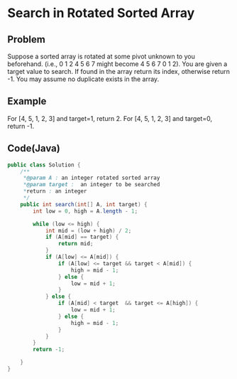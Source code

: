 Search in Rotated Sorted Array
===

## Problem

Suppose a sorted array is rotated at some pivot unknown to you beforehand.
(i.e., 0 1 2 4 5 6 7 might become 4 5 6 7 0 1 2).
You are given a target value to search. If found in the array return its index, otherwise return -1.
You may assume no duplicate exists in the array.


## Example

For [4, 5, 1, 2, 3] and target=1, return 2.
For [4, 5, 1, 2, 3] and target=0, return -1.

Code(Java)
----------

```java
public class Solution {
    /**
     *@param A : an integer rotated sorted array
     *@param target :  an integer to be searched
     *return : an integer
     */
    public int search(int[] A, int target) {
        int low = 0, high = A.length - 1;

        while (low <= high) {
            int mid = (low + high) / 2;
            if (A[mid] == target) {
                return mid;
            }
            if (A[low] <= A[mid]) {
                if (A[low] <= target && target < A[mid]) {
                    high = mid - 1;
                } else {
                    low = mid + 1;
                }
            } else {
                if (A[mid] < target  && target <= A[high]) {
                    low = mid + 1;
                } else {
                    high = mid - 1;
                }
            }
        }
        return -1;

    }
}

```